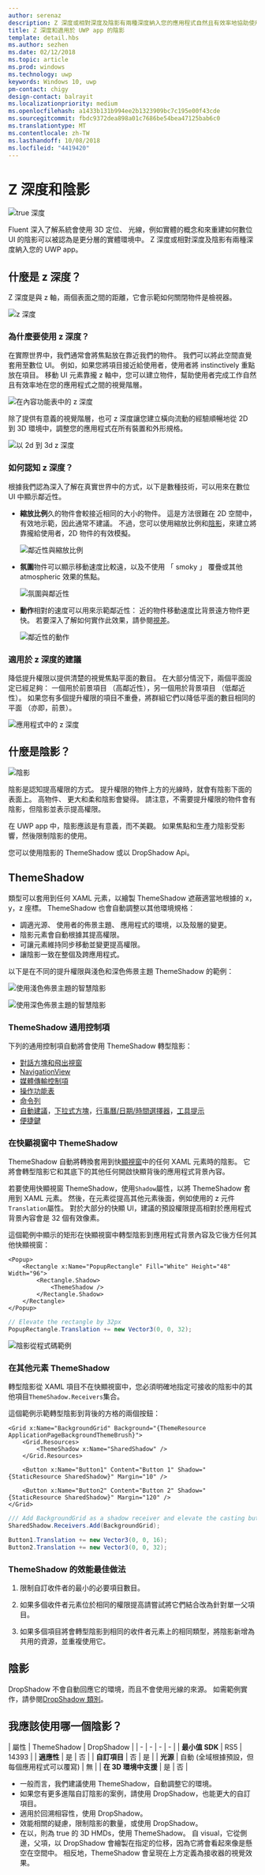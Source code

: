 ```yaml
---
author: serenaz
description: Z 深度或相對深度及陰影有兩種深度納入您的應用程式自然且有效率地協助使用者專注。
title: Z 深度和適用於 UWP app 的陰影
template: detail.hbs
ms.author: sezhen
ms.date: 02/12/2018
ms.topic: article
ms.prod: windows
ms.technology: uwp
keywords: Windows 10, uwp
pm-contact: chigy
design-contact: balrayit
ms.localizationpriority: medium
ms.openlocfilehash: a1433b131b994ee2b1323909bc7c195e00f43cde
ms.sourcegitcommit: fbdc9372dea898a01c7686be54bea47125bab6c0
ms.translationtype: MT
ms.contentlocale: zh-TW
ms.lasthandoff: 10/08/2018
ms.locfileid: "4419420"
---
```

# <a name="z-depth-and-shadow"></a>Z 深度和陰影

![true 深度](images/elevation-shadow/depth.svg)

Fluent 深入了解系統會使用 3D 定位、 光線，例如實體的概念和來重建如何數位 UI 的陰影可以被認為是更分層的實體環境中。 Z 深度或相對深度及陰影有兩種深度納入您的 UWP app。

## <a name="what-is-z-depth"></a>什麼是 z 深度？

Z 深度是與 z 軸，兩個表面之間的距離，它會示範如何關閉物件是檢視器。

![z 深度](images/elevation-shadow/elevation.svg)

### <a name="why-use-z-depth"></a>為什麼要使用 z 深度？

在實際世界中，我們通常會將焦點放在靠近我們的物件。 我們可以將此空間直覺套用至數位 UI。 例如，如果您將項目接近給使用者，使用者將 instinctively 重點放在項目。 移動 UI 元素靠攏 z 軸中，您可以建立物件，幫助使用者完成工作自然且有效率地在您的應用程式之間的視覺階層。 

![在內容功能表中的 z 深度](images/elevation-shadow/whyelevation.svg)

除了提供有意義的視覺階層，也可 z 深度讓您建立橫向流動的經驗順暢地從 2D 到 3D 環境中，調整您的應用程式在所有裝置和外形規格。 

![以 2d 到 3d z 深度](images/elevation-shadow/elevation-2d3d.svg)

### <a name="how-is-z-depth-perceived"></a>如何認知 z 深度？

根據我們認為深入了解在真實世界中的方式，以下是數種技術，可以用來在數位 UI 中顯示鄰近性。

- **縮放比例**久的物件會較接近相同的大小的物件。 這是方法很難在 2D 空間中，有效地示範，因此通常不建議。 不過，您可以使用縮放比例和[陰影](#what-is-shadow)，來建立將靠攏給使用者，2D 物件的有效模擬。

    ![鄰近性與縮放比例](images/elevation-shadow/elevation-scale.svg)

- **氛圍**物件可以顯示移動速度比較遠，以及不使用 「 smoky 」 覆疊或其他 atmospheric 效果的焦點。

    ![氛圍與鄰近性](images/elevation-shadow/elevation-atmosphere.svg)

- **動作**相對的速度可以用來示範鄰近性： 近的物件移動速度比背景遠方物件更快。 若要深入了解如何實作此效果，請參閱[視差](../motion/parallax.md)。

    ![鄰近性的動作](images/elevation-shadow/elevation-motion.svg)

### <a name="recommendations-for-z-depth"></a>適用於 z 深度的建議

降低提升權限以提供清楚的視覺焦點平面的數目。 在大部分情況下，兩個平面設定已經足夠： 一個用於前景項目 （高鄰近性），另一個用於背景項目 （低鄰近性）。 如果您有多個提升權限的項目不重疊，將群組它們以降低平面的數目相同的平面 （亦即，前景）。

![應用程式中的 z 深度](images/elevation-shadow/app-depth.svg)

## <a name="what-is-shadow"></a>什麼是陰影？

![陰影](images/elevation-shadow/shadow.svg)

陰影是認知提高權限的方式。 提升權限的物件上方的光線時，就會有陰影下面的表面上。 高物件、 更大和柔和陰影會變得。 請注意，不需要提升權限的物件會有陰影，但陰影並表示提高權限。

在 UWP app 中，陰影應該是有意義，而不美觀。 如果焦點和生產力陰影受影響，然後限制陰影的使用。

您可以使用陰影的 ThemeShadow 或以 DropShadow Api。

## <a name="themeshadow"></a>ThemeShadow

類型可以套用到任何 XAML 元素，以繪製 ThemeShadow 遮蔽適當地根據的 x，y，z 座標。 ThemeShadow 也會自動調整以其他環境規格：

- 調適光源、 使用者的佈景主題、 應用程式的環境，以及殼層的變更。
- 陰影元素會自動根據其提高權限。
- 可讓元素維持同步移動並變更提高權限。
- 讓陰影一致在整個及跨應用程式。

以下是在不同的提升權限與淺色和深色佈景主題 ThemeShadow 的範例：

![使用淺色佈景主題的智慧陰影](images/elevation-shadow/smartshadow-light.svg)

![使用深色佈景主題的智慧陰影](images/elevation-shadow/smartshadow-dark.svg)

### <a name="themeshadow-in-common-controls"></a>ThemeShadow 通用控制項

下列的通用控制項自動將會使用 ThemeShadow 轉型陰影：

- [對話方塊和飛出視窗](../controls-and-patterns/dialogs.md)
- [NavigationView](../controls-and-patterns/navigationview.md)
- [媒體傳輸控制項](../controls-and-patterns/media-playback.md)
- [操作功能表](../controls-and-patterns/menus.md)
- [命令列](../controls-and-patterns/app-bars.md)
- [自動建議](../controls-and-patterns/auto-suggest-box.md)，[下拉式方塊](https://docs.microsoft.com/uwp/api/Windows.UI.Xaml.Controls.ComboBox)，[行事曆/日期/時間選擇器](../controls-and-patterns/date-and-time.md)，[工具提示](../controls-and-patterns/tooltips.md)
- [便捷鍵](../input/access-keys.md)

### <a name="themeshadow-in-popups"></a>在快顯視窗中 ThemeShadow

ThemeShadow 自動將轉換套用到快[顯視窗](/uwp/api/windows.ui.xaml.controls.primitives.popup)中的任何 XAML 元素時的陰影。 它將會轉型陰影它和其底下的其他任何開啟快顯背後的應用程式背景內容。

若要使用快顯視窗 ThemeShadow，使用`Shadow`屬性，以將 ThemeShadow 套用到 XAML 元素。 然後，在元素從提高其他元素後面，例如使用的 z 元件`Translation`屬性。
對於大部分的快顯 UI，建議的預設權限提高相對於應用程式背景內容會是 32 個有效像素。

這個範例中顯示的矩形在快顯視窗中轉型陰影到應用程式背景內容及它後方任何其他快顯視窗：

```xaml
<Popup>
    <Rectangle x:Name="PopupRectangle" Fill="White" Height="48" Width="96">
        <Rectangle.Shadow>
            <ThemeShadow />
        </Rectangle.Shadow>
    </Rectangle>
</Popup>
```

```csharp
// Elevate the rectangle by 32px
PopupRectangle.Translation += new Vector3(0, 0, 32);
```

![陰影從程式碼範例](images/elevation-shadow/smartshadow-example.svg)

### <a name="themeshadow-in-other-elements"></a>在其他元素 ThemeShadow

轉型陰影從 XAML 項目不在快顯視窗中，您必須明確地指定可接收的陰影中的其他項目`ThemeShadow.Receivers`集合。

這個範例示範轉型陰影到背後的方格的兩個按鈕：

```xaml
<Grid x:Name="BackgroundGrid" Background="{ThemeResource ApplicationPageBackgroundThemeBrush}">
    <Grid.Resources>
        <ThemeShadow x:Name="SharedShadow" />
    </Grid.Resources>

    <Button x:Name="Button1" Content="Button 1" Shadow="{StaticResource SharedShadow}" Margin="10" />

    <Button x:Name="Button2" Content="Button 2" Shadow="{StaticResource SharedShadow}" Margin="120" />
</Grid>
```

```csharp
/// Add BackgroundGrid as a shadow receiver and elevate the casting buttons above it
SharedShadow.Receivers.Add(BackgroundGrid);

Button1.Translation += new Vector3(0, 0, 16);
Button2.Translation += new Vector3(0, 0, 32);
```

### <a name="performance-best-practices-for-themeshadow"></a>ThemeShadow 的效能最佳做法

1. 限制自訂收件者的最小的必要項目數目。 

2. 如果多個收件者元素位於相同的權限提高請嘗試將它們結合改為針對單一父項目。

3. 如果多個項目將會轉型陰影到相同的收件者元素上的相同類型，將陰影新增為共用的資源，並重複使用它。

## <a name="drop-shadow"></a>陰影

DropShadow 不會自動回應它的環境，而且不會使用光線的來源。 如需範例實作，請參閱[DropShadow 類別](https://docs.microsoft.com/uwp/api/windows.ui.composition.dropshadow)。

## <a name="which-shadow-should-i-use"></a>我應該使用哪一個陰影？

| 屬性 | ThemeShadow | DropShadow |
| - | - | - | - |
| **最小值 SDK** | RS5 | 14393 |
| **適應性** | 是 | 否 |
| **自訂項目** | 否 | 是 |
| **光源** | 自動 (全域根據預設，但每個應用程式可以覆寫) | 無 |
| **在 3D 環境中支援** | 是 | 否 |

- 一般而言，我們建議使用 ThemeShadow，自動調整它的環境。
- 如果您有更多進階自訂陰影的案例，請使用 DropShadow，也能更大的自訂項目。
- 適用於回溯相容性，使用 DropShadow。
- 效能相關的疑慮，限制陰影的數量，或使用 DropShadow。
- 在以，則為 true 的 3D HMDs，使用 ThemeShadow。 自 visual，它從側邊，父項，以 DropShadow 會繪製在指定的位移，因為它將會看起來像是懸空在空間中。 相反地，ThemeShadow 會呈現在上方定義為接收器的視覺效果。
